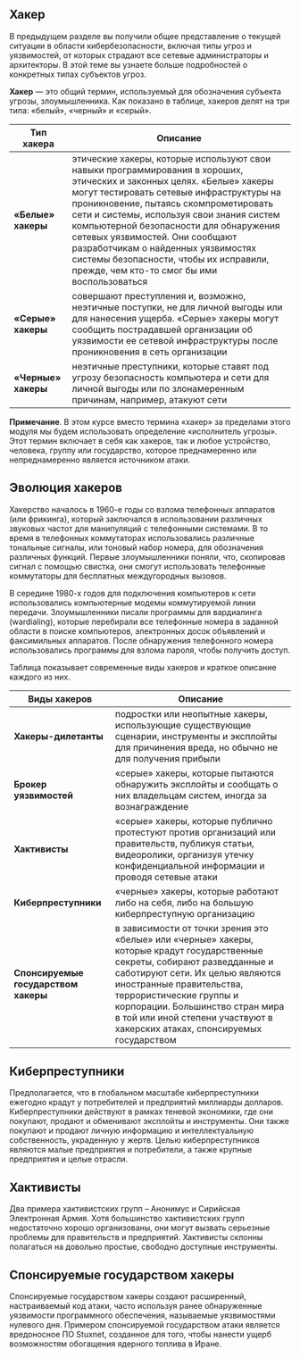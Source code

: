 <!-- 3.2.1 -->
## Хакер

В предыдущем разделе вы получили общее представление о текущей ситуации в области кибербезопасности, включая типы угроз и уязвимостей, от которых страдают все сетевые администраторы и архитекторы. В этой теме вы узнаете больше подробностей о конкретных типах субъектов угроз.

**Хакер** — это общий термин, используемый для обозначения субъекта угрозы, злоумышленника. Как показано в таблице, хакеров делят на три типа: «белый», «черный» и «серый».

| **Тип хакера** | **Описание** |
| --- | --- |
| **«Белые» хакеры** | этические хакеры, которые используют свои навыки программирования в хороших, этических и законных целях. «Белые» хакеры могут тестировать сетевые инфраструктуры на проникновение, пытаясь скомпрометировать сети и системы, используя свои знания систем компьютерной безопасности для обнаружения сетевых уязвимостей. Они сообщают разработчикам о найденных уязвимостях системы безопасности, чтобы их исправили, прежде, чем кто-то смог бы ими воспользоваться |
| **«Серые» хакеры** | совершают преступления и, возможно, неэтичные поступки, не для личной выгоды или для нанесения ущерба. «Серые» хакеры могут сообщить пострадавшей организации об уязвимости ее сетевой инфраструктуры после проникновения в сеть организации |
| **«Черные» хакеры** | неэтичные преступники, которые ставят под угрозу безопасность компьютера и сети для личной выгоды или по злонамеренным причинам, например, атакуют сети |

**Примечание**. В этом курсе вместо термина «хакер» за пределами этого модуля мы будем использовать определение «исполнитель угрозы». Этот термин включает в себя как хакеров, так и любое устройство, человека, группу или государство, которое преднамеренно или непреднамеренно является источником атаки.

<!-- 3.2.2 -->
## Эволюция хакеров

Хакерство началось в 1960-е годы со взлома телефонных аппаратов (или фрикинга), который заключался в использовании различных звуковых частот для манипуляций с телефонными системами. В то время в телефонных коммутаторах использовались различные тональные сигналы, или тоновый набор номера, для обозначения различных функций. Первые злоумышленники поняли, что, скопировав сигнал с помощью свистка, они смогут использовать телефонные коммутаторы для бесплатных междугородных вызовов.

В середине 1980-х годов для подключения компьютеров к сети использовались компьютерные модемы коммутируемой линии передачи. Злоумышленники писали программы для вардиалинга (wardialing), которые перебирали все телефонные номера в заданной области в поиске компьютеров, электронных досок объявлений и факсимильных аппаратов. После обнаружения телефонного номера использовались программы для взлома пароля, чтобы получить доступ.

Таблица показывает современные виды хакеров и краткое описание каждого из них. 

| **Виды хакеров** | **Описание** |
| --- | --- |
| **Хакеры-дилетанты** | подростки или неопытные хакеры, использующие существующие сценарии, инструменты и эксплойты для причинения вреда, но обычно не для получения прибыли |
| **Брокер уязвимостей** | «серые» хакеры, которые пытаются обнаружить эксплойты и сообщать о них владельцам систем, иногда за вознаграждение |
| **Хактивисты** | «серые» хакеры, которые публично протестуют против организаций или правительств, публикуя статьи, видеоролики, организуя утечку конфиденциальной информации и проводя сетевые атаки |
| **Киберпреступники** | «черные» хакеры, которые работают либо на себя, либо на большую киберпреступную организацию |
| **Спонсируемые государством хакеры** | в зависимости от точки зрения это «белые» или «черные» хакеры, которые крадут государственные секреты, собирают разведданные и саботируют сети. Их целью являются иностранные правительства, террористические группы и корпорации. Большинство стран мира в той или иной степени участвуют в хакерских атаках, спонсируемых государством |

<!-- 3.2.3 -->
## Киберпреступники

Предполагается, что в глобальном масштабе киберпреступники ежегодно крадут у потребителей и предприятий миллиарды долларов. Киберпреступники действуют в рамках теневой экономики, где они покупают, продают и обменивают эксплойты и инструменты. Они также покупают и продают личную информацию и интеллектуальную собственность, украденную у жертв. Целью киберпреступников являются малые предприятия и потребители, а также крупные предприятия и целые отрасли.

<!-- 3.2.4 -->
## Хактивисты

Два примера хактивистских групп – Анонимус и Сирийская Электронная Армия. Хотя большинство хактивистских групп недостаточно хорошо организованы, они могут вызвать серьезные проблемы для правительств и предприятий. Хактивисты склонны полагаться на довольно простые, свободно доступные инструменты.

<!-- 3.2.5 -->
## Спонсируемые государством хакеры

Спонсируемые государством хакеры создают расширенный, настраиваемый код атаки, часто используя ранее обнаруженные уязвимости программного обеспечения, называемые уязвимостями нулевого дня. Примером спонсируемой государством атаки является вредоносное ПО Stuxnet, созданное для того, чтобы нанести ущерб возможностям обогащения ядерного топлива в Иране.

<!-- 3.2.6 -->
<!-- quiz -->

